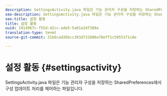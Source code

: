```yaml
---
description: SettingsActivity.java 파일은 기능 관리자 구성을 저장하는 SharedPreferences에서 구성 업데이트 처리를 제어하는 파일입니다.
seo-description: SettingsActivity.java 파일은 기능 관리자 구성을 저장하는 SharedPreferences에서 구성 업데이트 처리를 제어하는 파일입니다.
seo-title: 설정 활동
title: 설정 활동
uuid: 1914967c-f55d-42cc-ade5-5a01e2df389a
translation-type: tm+mt
source-git-commit: 31b6cad26bcc393d731080a70eff1c59551f1c8e

---
```



# 설정 활동 {#settingsactivity}

SettingsActivity.java 파일은 기능 관리자 구성을 저장하는 SharedPreferences에서 구성 업데이트 처리를 제어하는 파일입니다.